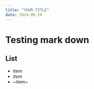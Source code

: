 ```yaml
---
title: "YOUR-TITLE"
date: 2024-06-28
---
```

# Testing mark down
## **List**
- item
- *item*
- ~item~

